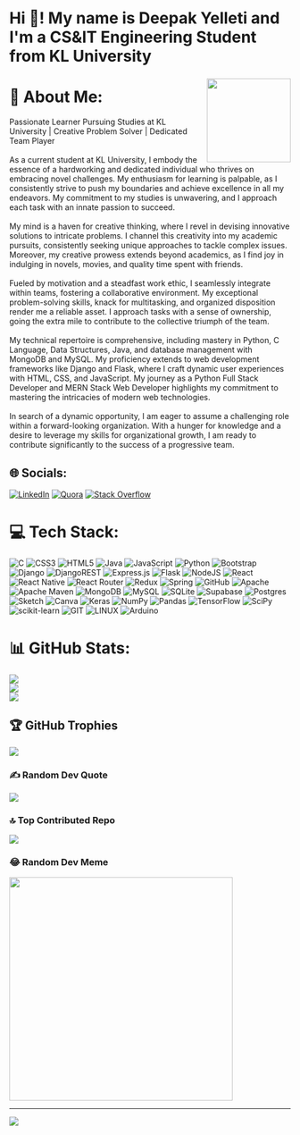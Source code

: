 <h1 align="left">Hi 👋! My name is Deepak Yelleti and I'm a CS&IT Engineering Student from KL University</h1>

###

<img align="right" height="150" src="https://scontent.fvga5-1.fna.fbcdn.net/v/t39.30808-6/311906565_802644711066497_175200029404678980_n.jpg?_nc_cat=104&ccb=1-7&_nc_sid=5614bc&_nc_ohc=vbS7XEaMsAIAX9XfzFI&_nc_ht=scontent.fvga5-1.fna&oh=00_AfDYc7Jgnw-MC3bYVx95B6ck44EfjuPqwg-B7iLus_Sxjw&oe=64FC8B36"  />

# 💫 About Me:
Passionate Learner Pursuing Studies at KL University | Creative Problem Solver | Dedicated Team Player<br><br>As a current student at KL University, I embody the essence of a hardworking and dedicated individual who thrives on embracing novel challenges. My enthusiasm for learning is palpable, as I consistently strive to push my boundaries and achieve excellence in all my endeavors. My commitment to my studies is unwavering, and I approach each task with an innate passion to succeed.<br><br>My mind is a haven for creative thinking, where I revel in devising innovative solutions to intricate problems. I channel this creativity into my academic pursuits, consistently seeking unique approaches to tackle complex issues. Moreover, my creative prowess extends beyond academics, as I find joy in indulging in novels, movies, and quality time spent with friends.<br><br>Fueled by motivation and a steadfast work ethic, I seamlessly integrate within teams, fostering a collaborative environment. My exceptional problem-solving skills, knack for multitasking, and organized disposition render me a reliable asset. I approach tasks with a sense of ownership, going the extra mile to contribute to the collective triumph of the team.<br><br>My technical repertoire is comprehensive, including mastery in Python, C Language, Data Structures, Java, and database management with MongoDB and MySQL. My proficiency extends to web development frameworks like Django and Flask, where I craft dynamic user experiences with HTML, CSS, and JavaScript. My journey as a Python Full Stack Developer and MERN Stack Web Developer highlights my commitment to mastering the intricacies of modern web technologies.<br><br>In search of a dynamic opportunity, I am eager to assume a challenging role within a forward-looking organization. With a hunger for knowledge and a desire to leverage my skills for organizational growth, I am ready to contribute significantly to the success of a progressive team.<br>


## 🌐 Socials:
[![LinkedIn](https://img.shields.io/badge/LinkedIn-%230077B5.svg?logo=linkedin&logoColor=white)](https://www.linkedin.com/in/durga-sai-deepak-yelleti-87441b289) [![Quora](https://img.shields.io/badge/Quora-%23B92B27.svg?logo=Quora&logoColor=white)](https://www.quora.com/profile/Durga-Sai-Deepak-Yelleti) [![Stack Overflow](https://img.shields.io/badge/-Stackoverflow-FE7A16?logo=stack-overflow&logoColor=white)](/https://stackoverflow.com/users/22505445/durga-sai-deepak-yelleti) 

# 💻 Tech Stack:
![C](https://img.shields.io/badge/c-%2300599C.svg?style=flat&logo=c&logoColor=white) ![CSS3](https://img.shields.io/badge/css3-%231572B6.svg?style=flat&logo=css3&logoColor=white) ![HTML5](https://img.shields.io/badge/html5-%23E34F26.svg?style=flat&logo=html5&logoColor=white) ![Java](https://img.shields.io/badge/java-%23ED8B00.svg?style=flat&logo=java&logoColor=white) ![JavaScript](https://img.shields.io/badge/javascript-%23323330.svg?style=flat&logo=javascript&logoColor=%23F7DF1E) ![Python](https://img.shields.io/badge/python-3670A0?style=flat&logo=python&logoColor=ffdd54) ![Bootstrap](https://img.shields.io/badge/bootstrap-%23563D7C.svg?style=flat&logo=bootstrap&logoColor=white) ![Django](https://img.shields.io/badge/django-%23092E20.svg?style=flat&logo=django&logoColor=white) ![DjangoREST](https://img.shields.io/badge/DJANGO-REST-ff1709?style=flat&logo=django&logoColor=white&color=ff1709&labelColor=gray) ![Express.js](https://img.shields.io/badge/express.js-%23404d59.svg?style=flat&logo=express&logoColor=%2361DAFB) ![Flask](https://img.shields.io/badge/flask-%23000.svg?style=flat&logo=flask&logoColor=white) ![NodeJS](https://img.shields.io/badge/node.js-6DA55F?style=flat&logo=node.js&logoColor=white) ![React](https://img.shields.io/badge/react-%2320232a.svg?style=flat&logo=react&logoColor=%2361DAFB) ![React Native](https://img.shields.io/badge/react_native-%2320232a.svg?style=flat&logo=react&logoColor=%2361DAFB) ![React Router](https://img.shields.io/badge/React_Router-CA4245?style=flat&logo=react-router&logoColor=white) ![Redux](https://img.shields.io/badge/redux-%23593d88.svg?style=flat&logo=redux&logoColor=white) ![Spring](https://img.shields.io/badge/spring-%236DB33F.svg?style=flat&logo=spring&logoColor=white) ![GitHub](https://img.shields.io/badge/GitHub-%23121011.svg?style=flat&logo=github&logoColor=white) ![Apache](https://img.shields.io/badge/apache-%23D42029.svg?style=flat&logo=apache&logoColor=white) ![Apache Maven](https://img.shields.io/badge/Apache%20Maven-C71A36?style=flat&logo=Apache%20Maven&logoColor=white) ![MongoDB](https://img.shields.io/badge/MongoDB-%234ea94b.svg?style=flat&logo=mongodb&logoColor=white) ![MySQL](https://img.shields.io/badge/mysql-%2300f.svg?style=flat&logo=mysql&logoColor=white) ![SQLite](https://img.shields.io/badge/sqlite-%2307405e.svg?style=flat&logo=sqlite&logoColor=white) 	![Supabase](https://img.shields.io/badge/Supabase-3ECF8E?style=flat&logo=supabase&logoColor=white) ![Postgres](https://img.shields.io/badge/postgres-%23316192.svg?style=flat&logo=postgresql&logoColor=white) ![Sketch](https://img.shields.io/badge/Sketch-FFB387?style=flat&logo=sketch&logoColor=black) ![Canva](https://img.shields.io/badge/Canva-%2300C4CC.svg?style=flat&logo=Canva&logoColor=white) ![Keras](https://img.shields.io/badge/Keras-%23D00000.svg?style=flat&logo=Keras&logoColor=white) ![NumPy](https://img.shields.io/badge/numpy-%23013243.svg?style=flat&logo=numpy&logoColor=white) ![Pandas](https://img.shields.io/badge/pandas-%23150458.svg?style=flat&logo=pandas&logoColor=white) ![TensorFlow](https://img.shields.io/badge/TensorFlow-%23FF6F00.svg?style=flat&logo=TensorFlow&logoColor=white) ![SciPy](https://img.shields.io/badge/SciPy-%230C55A5.svg?style=flat&logo=scipy&logoColor=%white) ![scikit-learn](https://img.shields.io/badge/scikit--learn-%23F7931E.svg?style=flat&logo=scikit-learn&logoColor=white) ![GIT](https://img.shields.io/badge/Git-fc6d26?style=flat&logo=git&logoColor=white) ![LINUX](https://img.shields.io/badge/Linux-FCC624?style=flat&logo=linux&logoColor=black) ![Arduino](https://img.shields.io/badge/-Arduino-00979D?style=flat&logo=Arduino&logoColor=white)
# 📊 GitHub Stats:
![](https://github-readme-stats.vercel.app/api?username=2100090151&theme=tokyonight&hide_border=false&include_all_commits=false&count_private=false)<br/>
![](https://github-readme-streak-stats.herokuapp.com/?user=2100090151&theme=tokyonight&hide_border=false)<br/>
![](https://github-readme-stats.vercel.app/api/top-langs/?username=2100090151&theme=tokyonight&hide_border=false&include_all_commits=false&count_private=false&layout=compact)

## 🏆 GitHub Trophies
![](https://github-profile-trophy.vercel.app/?username=2100090151&theme=radical&no-frame=false&no-bg=true&margin-w=4)

### ✍️ Random Dev Quote
![](https://quotes-github-readme.vercel.app/api?type=horizontal&theme=radical)

### 🔝 Top Contributed Repo
![](https://github-contributor-stats.vercel.app/api?username=2100090151&limit=5&theme=dark&combine_all_yearly_contributions=true)

### 😂 Random Dev Meme
<img src='https://randommeme-five.vercel.app/' style="height: 400px;"/>

---
[![](https://visitcount.itsvg.in/api?id=2100090151&icon=6&color=9)](https://visitcount.itsvg.in)

<!-- Proudly created with GPRM ( https://gprm.itsvg.in ) -->
